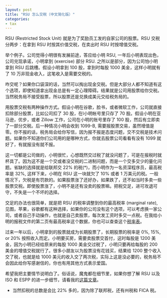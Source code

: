 ```yaml
---
layout: post
title: "RSU 怎么交税（中文简化版）"
categories:
- tax
---
```


RSU (Restricted Stock Unit) 就是为了奖励员工发的自家公司的股票。RSU 交税分两步：在拿到 RSU 时按其价值交税，在卖出时 RSU 时按增值交税。

举个例子。公司觉得小明很有发展前途，答应给小明 RSU, 一年后小明表现出色，公司兑现承诺，小明拿到 (exercise) 部分 RSU. 之所以是部分，因为公司怕小明拿到 RSU 后跳槽。假设小明拿到 100 股，拿到时每股 1000 美金，这样小明就有了 10 万非现金收入，这笔收入是需要交税的。

咋交呢？如果你口袋深的话，当然可以掏出现金交税。但是大部分人都不知道有这个选项，即使知道拿出现金总是有一定心理障碍。结果就是公司用股票给你交税。当然税务局不接受股票，所以股票还是兑换成美元交给税务局的。

用股票交税有两种操作方式。假设小明在谷歌，脸书，或者微软工作，公司就直接扣除部分股票，比如公司扣了 30 股，在l小明帐号里只存了 70 股。假设小明在亚马逊，优步，或者 Zillow 工作，公司在小明的账号里存了 100 股，然后有立即卖了一部分交税。后一种情况小明会收到 1099-B, 需要报股票交易，虽然增值是零。你不报的话，税务局会给你写信，因为报不报是态度问题，交不交税是技术问题。如果你不知道你们公司用的是哪种方式，你就去股票公司看看有没有 1099 就好了，有就报没有就不报。

这一切都是公司做的，小明很忙，心想既然交过税了就没问题了，可是在报税时就杯具了。因为这不是一个交或者没交税的二进制问题，而是一个交多交少的量化问题。省缺的选择就是给联邦交 22% 的税(*)，而小明作为一名资深程序员，最高税率是 32%, 这样下来，小明在 RSU 这一块就欠了 10% 或者 1 万美元的税。一般情况下，欠税是有罚款的。如果股票涨了还好办，如果跌了，还不如当时多卖一些股票交税。即使股票涨了，小明不是还有没卖的股票嘛。把税交足，进可攻退可守，不失是一个不坏的选择。

交足的办法也很简单，就是把 RSU 的税率调整到你的最高税率 (marginal rate), 见图，苹果，谷歌都有这种选择，如果你的公司没有这个选项，可以考虑换一家公司，或者自己手动操作，也就是自己卖股票，每次发工资时多交一点税。在我给小明的报税文件的第二页有最高税率这个数据，你也可以查查这个[税率表](https://www.nerdwallet.com/article/taxes/federal-income-tax-brackets)。

过来一年以后，小明拿到的股票就成为长期股票了，长期股票的税率是 0%, 15%, or 20% 按照收入而定。小明要买房，需要卖股票交首付，这时每股是 1200 美金，因为小明已经给原来的每股 1000 美金交过税了，小明只要再给每股的 200 美金的增值交税就行了。很多小朋友以为股票没有花钱买，结果给 1200 整个收入交了税，也就是给 1000 美元的收入交了两次税，实际上这是没必要的，税务局不会因此给你写感谢信的，你也有用其他方式表示爱国。

希望我把主要情节说明白了。俗话说，魔鬼都在细节里，如果你想了解 RSU 以及 ISO 和 ESPP 的进一步细节，请看我的[这篇文章](https://taxandlife.com/cat/tax/2019/11/19/ISO-RSU-ESPP.html)。

* 当然扣税的总数是会比 22% 多的，因为除了联邦税，还有州税和 FICA 税。
